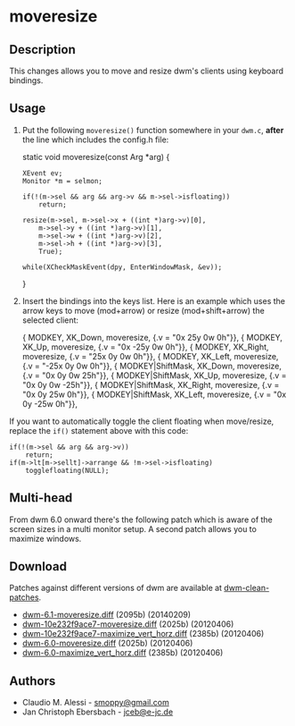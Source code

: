 moveresize
==========

Description
-----------
This changes allows you to move and resize dwm's clients using keyboard
bindings.

Usage
-----
 1. Put the following `moveresize()` function somewhere in your `dwm.c`,
    **after** the line which includes the config.h file:

	static void
	moveresize(const Arg *arg)
	{

		XEvent ev;
		Monitor *m = selmon;

		if(!(m->sel && arg && arg->v && m->sel->isfloating))
			return;

		resize(m->sel, m->sel->x + ((int *)arg->v)[0],
			m->sel->y + ((int *)arg->v)[1],
			m->sel->w + ((int *)arg->v)[2],
			m->sel->h + ((int *)arg->v)[3],
			True);

		while(XCheckMaskEvent(dpy, EnterWindowMask, &ev));
	}

 2. Insert the bindings into the keys list. Here is an example which uses the
    arrow keys to move (mod+arrow) or resize (mod+shift+arrow) the selected
    client:

	{ MODKEY,                       XK_Down,   moveresize,     {.v =  "0x 25y 0w 0h"}},
	{ MODKEY,                       XK_Up,     moveresize,     {.v =  "0x -25y 0w 0h"}},
	{ MODKEY,                       XK_Right,  moveresize,     {.v =  "25x 0y 0w 0h"}},
	{ MODKEY,                       XK_Left,   moveresize,     {.v =  "-25x 0y 0w 0h"}},
	{ MODKEY|ShiftMask,             XK_Down,   moveresize,     {.v =  "0x 0y 0w 25h"}},
	{ MODKEY|ShiftMask,             XK_Up,     moveresize,     {.v =  "0x 0y 0w -25h"}},
	{ MODKEY|ShiftMask,             XK_Right,  moveresize,     {.v =  "0x 0y 25w 0h"}},
	{ MODKEY|ShiftMask,             XK_Left,   moveresize,     {.v =  "0x 0y -25w 0h"}},

If you want to automatically toggle the client floating when move/resize,
replace the `if()` statement above with this code:

	if(!(m->sel && arg && arg->v))
		return;
	if(m->lt[m->sellt]->arrange && !m->sel->isfloating)
		togglefloating(NULL);

Multi-head
----------
From dwm 6.0 onward there's the following patch which is aware of the screen
sizes in a multi monitor setup. A second patch allows you to maximize windows.

Download
--------
Patches against different versions of dwm are available at
[dwm-clean-patches](https://github.com/jceb/dwm-clean-patches).

 * [dwm-6.1-moveresize.diff](dwm-6.1-moveresize.diff) (2095b) (20140209)
 * [dwm-10e232f9ace7-moveresize.diff](dwm-10e232f9ace7-moveresize.diff) (2025b) (20120406)
 * [dwm-10e232f9ace7-maximize_vert_horz.diff](dwm-10e232f9ace7-maximize_vert_horz.diff) (2385b) (20120406)
 * [dwm-6.0-moveresize.diff](dwm-6.0-moveresize.diff) (2025b) (20120406)
 * [dwm-6.0-maximize_vert_horz.diff](dwm-6.0-maximize_vert_horz.diff) (2385b) (20120406)

Authors
-------
 * Claudio M. Alessi - <smoppy@gmail.com>
 * Jan Christoph Ebersbach - <jceb@e-jc.de>
